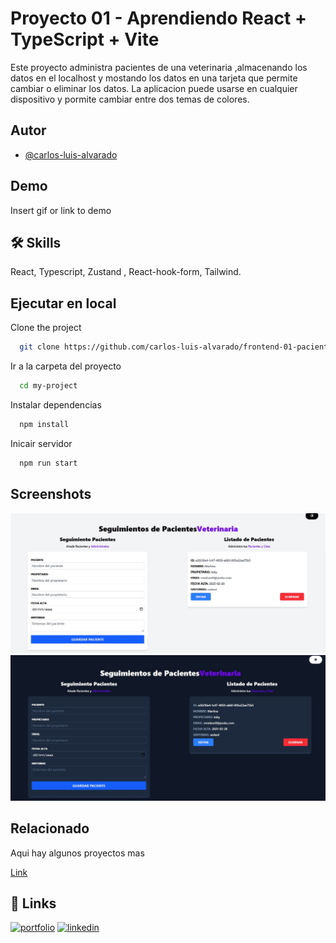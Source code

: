 # Proyecto 01 - Aprendiendo React + TypeScript + Vite

Este proyecto administra pacientes de una veterinaria ,almacenando los datos en el localhost y mostando los datos en una tarjeta que permite cambiar o eliminar los datos. La aplicacion puede usarse en cualquier dispositivo y pormite cambiar entre dos temas de colores.

## Autor

- [@carlos-luis-alvarado](https://github.com/carlos-luis-alvarado/)


## Demo

Insert gif or link to demo


## 🛠 Skills
React, Typescript, Zustand , React-hook-form, Tailwind.




## Ejecutar en local

Clone the project

```bash
  git clone https://github.com/carlos-luis-alvarado/frontend-01-paciente-zustand
```

Ir a la carpeta del proyecto

```bash
  cd my-project
```

Instalar dependencias
```bash
  npm install
```

Inicair servidor

```bash
  npm run start
```

## Screenshots

![App Screenshot](https://github.com/carlos-luis-alvarado/frontend-01-paciente-zustand/blob/2feb40c0a758248cd9369d3cf680e3bd7527ef58/Captura.JPG)
![App Screenshot](https://github.com/carlos-luis-alvarado/frontend-01-paciente-zustand/blob/2feb40c0a758248cd9369d3cf680e3bd7527ef58/Captura2.JPG)


## Relacionado

Aqui hay algunos proyectos mas

[Link](https://github.com/carlos-luis-alvarado)


## 🔗 Links
[![portfolio](https://img.shields.io/badge/my_portfolio-000?style=for-the-badge&logo=ko-fi&logoColor=white)](https://google.com/)
[![linkedin](https://img.shields.io/badge/linkedin-0A66C2?style=for-the-badge&logo=linkedin&logoColor=white)](https://www.linkedin.com/in/carlos-luis-alvarado-a4aaa9236/)









